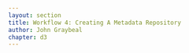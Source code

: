```yaml
---
layout: section
title: Workflow 4: Creating A Metadata Repository
author: John Graybeal
chapter: d3
---
```

